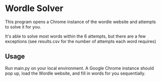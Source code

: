 # Wordle Solver

This program opens a Chrome instance of the wordle website and attempts to solve it for you. 

It's able to solve most words within the 6 attempts, but there are a few exceptions (see results.csv for the number of attempts each word requires)

## Usage

Run main.py on your local environment. A Google Chrome instance should pop up, load the Wordle website, and fill in words for you sequentially.



